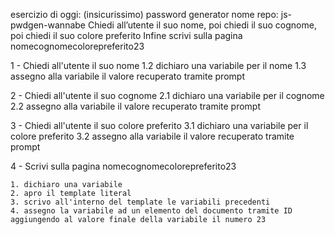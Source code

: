 esercizio di oggi: (insicurissimo) password generator
nome repo: js-pwdgen-wannabe
Chiedi all’utente il suo nome,
poi chiedi il suo cognome,
poi chiedi il suo colore preferito
Infine scrivi sulla pagina nomecognomecolorepreferito23

1 - Chiedi all'utente il suo nome
1.2 dichiaro una variabile per il nome
1.3 assegno alla variabile il valore recuperato tramite prompt

2 - Chiedi all'utente il suo cognome
2.1 dichiaro una variabile per il cognome
2.2 assegno alla variabile il valore recuperato tramite prompt

3 - Chiedi all'utente il suo colore preferito
3.1 dichiaro una variabile per il colore preferito
3.2 assegno alla variabile il valore recuperato tramite prompt

4 - Scrivi sulla pagina nomecognomecolorepreferito23

    1. dichiaro una variabile
    2. apro il template literal
    3. scrivo all'interno del template le variabili precedenti
    4. assegno la variabile ad un elemento del documento tramite ID aggiungendo al valore finale della variabile il numero 23

